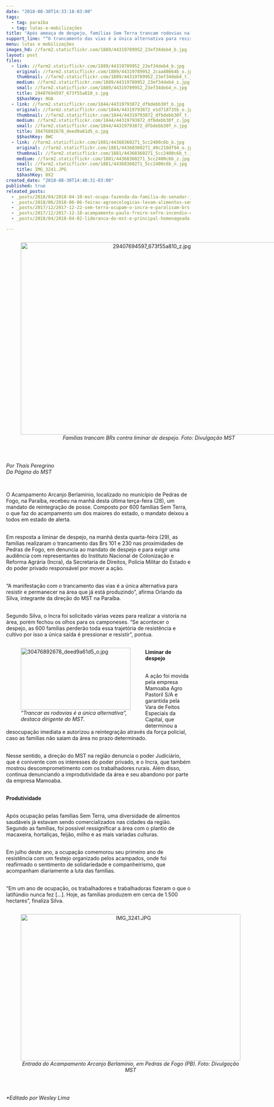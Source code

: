 ```yaml
---
date: "2018-08-30T14:33:18-03:00"
tags:
  - tag: paraíba
  - tag: lutas-e-mobilizações
title: "Após ameaça de despejo, famílias Sem Terra trancam rodovias na Paraíba"
support_line: "“O trancamento das vias é a única alternativa para resistir e permanecer na área que já está produzindo”, afirma dirigente do MST"
menu: lutas e mobilizações
images_hd: //farm2.staticflickr.com/1889/44319789952_23ef34deb4_b.jpg
layout: post
files:
  - link: //farm2.staticflickr.com/1889/44319789952_23ef34deb4_b.jpg
    original: //farm2.staticflickr.com/1889/44319789952_2caa48664b_o.jpg
    thumbnail: //farm2.staticflickr.com/1889/44319789952_23ef34deb4_t.jpg
    medium: //farm2.staticflickr.com/1889/44319789952_23ef34deb4_z.jpg
    small: //farm2.staticflickr.com/1889/44319789952_23ef34deb4_n.jpg
    title: 29407694597_673f55a810_z.jpg
    $$hashKey: 0UA
  - link: //farm2.staticflickr.com/1844/44319793872_dfbdebb30f_b.jpg
    original: //farm2.staticflickr.com/1844/44319793872_e1d718735b_o.jpg
    thumbnail: //farm2.staticflickr.com/1844/44319793872_dfbdebb30f_t.jpg
    medium: //farm2.staticflickr.com/1844/44319793872_dfbdebb30f_z.jpg
    small: //farm2.staticflickr.com/1844/44319793872_dfbdebb30f_n.jpg
    title: 30476892678_deed9a61d5_o.jpg
    $$hashKey: 0WC
  - link: //farm2.staticflickr.com/1881/44368360271_5cc2400c6b_b.jpg
    original: //farm2.staticflickr.com/1881/44368360271_49c210df94_o.jpg
    thumbnail: //farm2.staticflickr.com/1881/44368360271_5cc2400c6b_t.jpg
    medium: //farm2.staticflickr.com/1881/44368360271_5cc2400c6b_z.jpg
    small: //farm2.staticflickr.com/1881/44368360271_5cc2400c6b_n.jpg
    title: IMG_3241.JPG
    $$hashKey: 0X2
created_date: "2018-08-30T14:40:31-03:00"
published: true
releated_posts:
  - _posts/2018/04/2018-04-10-mst-ocupa-fazenda-da-familia-do-senador-jose-maranhao-na-pb.md
  - _posts/2018/06/2018-06-06-feiras-agroecologicas-levam-alimentos-sem-veneno-para-lares-paraibanos.md
  - _posts/2017/12/2017-12-22-sem-terra-ocupam-o-incra-e-paralisam-brs-na-paraiba.md
  - _posts/2017/12/2017-12-18-acampamento-paulo-freire-sofre-incendio-criminoso-em-sume-na-paraiba.md
  - _posts/2018/04/2018-04-02-lideranca-do-mst-e-principal-homenageada-em-premio-de-participacao-social-do-governo.md

---
```

<div style="text-align:center">
<figure class="image" style="display:inline-block"><img alt="29407694597_673f55a810_z.jpg" height="525" src="//farm2.staticflickr.com/1889/44319789952_23ef34deb4_b.jpg" width="700" />
<figcaption><em>Fam&iacute;lias trancam BRs contra liminar de despejo. Foto: Divulga&ccedil;&atilde;o MST</em></figcaption>
</figure>
</div>

<p>&nbsp;</p>

<p><em>Por Tha&iacute;s Peregrino<br />
Da P&aacute;gina do MST</em></p>

<p>&nbsp;</p>

<p>O Acampamento Arcanjo Berlaminio, localizado no munic&iacute;pio de Pedras de Fogo, na Para&iacute;ba, recebeu na manh&atilde; desta &uacute;ltima ter&ccedil;a-feira (28), um mandato de reintegra&ccedil;&atilde;o de posse. Composto por 600 fam&iacute;lias Sem Terra, o que faz do acampamento um dos maiores do estado, o mandato deixou a todos em estado de alerta.&nbsp;</p>

<p><br />
Em resposta a liminar de despejo, na manh&atilde; desta quarta-feira (29), as fam&iacute;lias realizaram o trancamento das Brs 101 e 230 nas proximidades de Pedras de Fogo, em denuncia ao mandato de despejo e para exigir uma audi&ecirc;ncia com representantes do Instituto Nacional de Coloniza&ccedil;&atilde;o e Reforma Agr&aacute;ria (Incra), da Secretaria de Direitos, Pol&iacute;cia Militar do Estado e do poder privado respons&aacute;vel por mover a a&ccedil;&atilde;o.</p>

<p><br />
&ldquo;A manifesta&ccedil;&atilde;o com o trancamento das vias &eacute; a &uacute;nica alternativa para resistir e permanecer na &aacute;rea que j&aacute; est&aacute; produzindo&rdquo;, afirma Orlando da Silva, integrante da dire&ccedil;&atilde;o do MST na Para&iacute;ba.</p>

<p><br />
Segundo Silva, o Incra foi solicitado v&aacute;rias vezes para realizar a vistoria na &aacute;rea, por&eacute;m fechou os olhos para os camponeses. &ldquo;Se acontecer o despejo, as 600 fam&iacute;lias perder&atilde;o toda essa trajet&oacute;ria de resist&ecirc;ncia e cultivo por isso a &uacute;nica sa&iacute;da &eacute; pressionar e resistir&rdquo;, pontua.</p>

<figure class="image" style="float:left"><img alt="30476892678_deed9a61d5_o.jpg" height="169" src="//farm2.staticflickr.com/1844/44319793872_dfbdebb30f_b.jpg" width="300" />
<figcaption><em>&ldquo;Trancar as rodovias &eacute; a &uacute;nica alternativa&quot;,<br />
destaca dirigente do MST.</em></figcaption>
</figure>

<p><br />
<strong>Liminar de despejo</strong></p>

<p><br />
A a&ccedil;&atilde;o foi movida pela empresa Mamoaba Agro Pastoril S/A e garantida pela Vara de Feitos Especiais da Capital, que determinou a desocupa&ccedil;&atilde;o imediata e autorizou a reintegra&ccedil;&atilde;o atrav&eacute;s da for&ccedil;a policial, caso as fam&iacute;lias n&atilde;o saiam da &aacute;rea no prazo determinado.&nbsp;</p>

<p><br />
Nesse sentido, a dire&ccedil;&atilde;o do MST na regi&atilde;o denuncia o poder Judici&aacute;rio, que &eacute; conivente com os interesses do poder privado, e o Incra, que tamb&eacute;m mostrou descomprometimento com os trabalhadores rurais. Al&eacute;m disso, continua denunciando a improdutividade da &aacute;rea e seu abandono por parte da empresa Mamoaba.</p>

<p><br />
<strong>Produtividade</strong></p>

<p><br />
Ap&oacute;s ocupa&ccedil;&atilde;o pelas fam&iacute;lias Sem Terra, uma diversidade de alimentos saud&aacute;veis j&aacute; estavam sendo comercializados nas cidades da regi&atilde;o. Segundo as fam&iacute;lias, foi poss&iacute;vel ressignificar a &aacute;rea com o plantio de macaxeira, hortali&ccedil;as, feij&atilde;o, milho e as mais variadas culturas.&nbsp;</p>

<p><br />
Em julho deste ano, a ocupa&ccedil;&atilde;o comemorou seu primeiro ano de resist&ecirc;ncia com um festejo organizado pelos acampados, onde foi reafirmado o sentimento de solidariedade e companheirismo, que acompanham diariamente a luta das fam&iacute;lias.</p>

<p><br />
&ldquo;Em um ano de ocupa&ccedil;&atilde;o, os trabalhadores e trabalhadoras fizeram o que o latif&uacute;ndio nunca fez [&hellip;]. Hoje, as fam&iacute;lias produzem em cerca de 1.500 hectares&rdquo;, finaliza Silva.&nbsp;</p>

<div style="text-align:center">
<figure class="image" style="display:inline-block"><img alt="IMG_3241.JPG" height="400" src="//farm2.staticflickr.com/1881/44368360271_5cc2400c6b_b.jpg" width="600" />
<figcaption><em>Entrada do Acampamento&nbsp;Arcanjo Berlaminio, em Pedras de Fogo (PB). Foto: Divulga&ccedil;&atilde;o MST</em></figcaption>
</figure>
</div>

<p>&nbsp;</p>

<p><em>*Editado por Wesley Lima</em></p>
